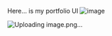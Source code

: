 Here... is my portfolio UI
![image](https://github.com/user-attachments/assets/196d44a8-3174-4353-9e8b-9b3c918ce9ed)





![Uploading image.png…]()

